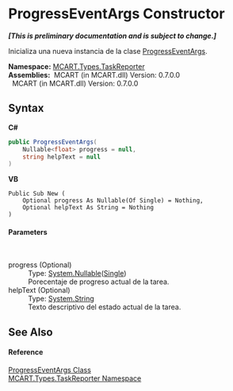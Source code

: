 # ProgressEventArgs Constructor 
 _**\[This is preliminary documentation and is subject to change.\]**_

Inicializa una nueva instancia de la clase <a href="ca737456-2d6f-7f13-63a9-5b5d228c5048">ProgressEventArgs</a>.

**Namespace:**&nbsp;<a href="256f3901-18cb-eeca-835c-7de778822db3">MCART.Types.TaskReporter</a><br />**Assemblies:**&nbsp;&nbsp;MCART (in MCART.dll) Version: 0.7.0.0<br />&nbsp;&nbsp;MCART (in MCART.dll) Version: 0.7.0.0<br />

## Syntax

**C#**<br />
``` C#
public ProgressEventArgs(
	Nullable<float> progress = null,
	string helpText = null
)
```

**VB**<br />
``` VB
Public Sub New ( 
	Optional progress As Nullable(Of Single) = Nothing,
	Optional helpText As String = Nothing
)
```


#### Parameters
&nbsp;<dl><dt>progress (Optional)</dt><dd>Type: <a href="http://msdn2.microsoft.com/es-es/library/b3h38hb0" target="_blank">System.Nullable</a>(<a href="http://msdn2.microsoft.com/es-es/library/3www918f" target="_blank">Single</a>)<br />Porecentaje de progreso actual de la tarea.</dd><dt>helpText (Optional)</dt><dd>Type: <a href="http://msdn2.microsoft.com/es-es/library/s1wwdcbf" target="_blank">System.String</a><br />Texto descriptivo del estado actual de la tarea.</dd></dl>

## See Also


#### Reference
<a href="ca737456-2d6f-7f13-63a9-5b5d228c5048">ProgressEventArgs Class</a><br /><a href="256f3901-18cb-eeca-835c-7de778822db3">MCART.Types.TaskReporter Namespace</a><br />